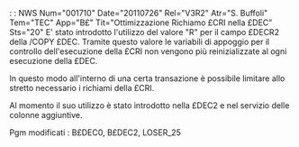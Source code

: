 :  : NWS Num="001710" Date="20110726" Rel="V3R2" Atr="S. Buffoli" Tem="TEC" App="B£" Tit="Ottimizzazione Richiamo £CRI nella £DEC" Sts="20"
E' stato introdotto l'utilizzo del valore "R" per il campo £DECR2 della /COPY £DEC.
Tramite questo valore le variabili di appoggio per il controllo dell'esecuzione della £CRI non vengono più reinizializzate al ogni esecuzione della £DEC.

In questo modo all'interno di una certa transazione è possibile limitare allo stretto necessario i richiami della £CRI.

Al momento il suo utilizzo è stato introdotto nella £DEC2 e nel servizio delle colonne aggiuntive.

Pgm modificati :  B£DEC0, B£DEC2, LOSER_25
